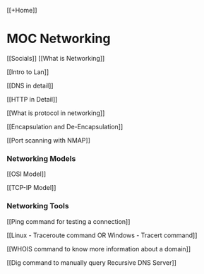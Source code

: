 [[+Home]]

# MOC Networking
[[Socials]]
[[What is Networking]]

[[Intro to Lan]]

[[DNS in detail]]

[[HTTP in Detail]]


[[What is protocol in networking]]

[[Encapsulation and De-Encapsulation]]

[[Port scanning with NMAP]]


### Networking Models
[[OSI Model]]

[[TCP-IP Model]]


### Networking Tools
[[Ping command for testing a connection]]

[[Linux - Traceroute command  OR  Windows - Tracert command]]

[[WHOIS command to know more information about a domain]]

[[Dig command to manually query Recursive DNS Server]]
